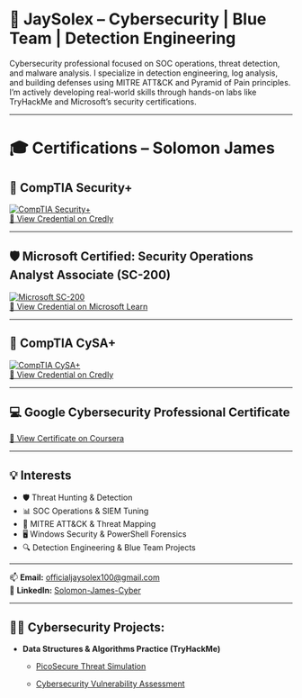 # 🔐 JaySolex – Cybersecurity | Blue Team | Detection Engineering

Cybersecurity professional focused on SOC operations, threat detection, and malware analysis. I specialize in detection engineering, log analysis, and building defenses using MITRE ATT&CK and Pyramid of Pain principles. I’m actively developing real-world skills through hands-on labs like TryHackMe and Microsoft’s security certifications.

---
# 🎓 Certifications – Solomon James

## 🔐 CompTIA Security+

[![CompTIA Security+](https://images.credly.com/size/110x110/images/74790a75-8451-400a-8536-92d792c5184a/CompTIA_Security_2Bce.png)](https://www.credly.com/go/F0u0033OW4upJMhoxeWTGg)  
[🔗 View Credential on Credly](https://www.credly.com/go/F0u0033OW4upJMhoxeWTGg)

---

## 🛡️ Microsoft Certified: Security Operations Analyst Associate (SC-200)

[![Microsoft SC-200](https://images.credly.com/size/110x110/images/f9584e10-bd48-4d71-8d5e-cbc4b4d56c67/image.png)](https://learn.microsoft.com/api/credentials/share/en-ca/SolomonJames-0854/CDDE6ED9AEE5271?sharingId=994121003D1FCBC)  
[🔗 View Credential on Microsoft Learn](https://learn.microsoft.com/api/credentials/share/en-ca/SolomonJames-0854/CDDE6ED9AEE5271?sharingId=994121003D1FCBC)

---

## 🧠 CompTIA CySA+

[![CompTIA CySA+](https://images.credly.com/badges/d60a07eb-2fff-44bf-aed9-6a653eecf4e6/linked_in?t=swobto)](https://www.credly.com/badges/d60a07eb-2fff-44bf-aed9-6a653eecf4e6/linked_in?t=swobto)  
[🔗 View Credential on Credly](https://www.credly.com/badges/d60a07eb-2fff-44bf-aed9-6a653eecf4e6/linked_in?t=swobto)

---

## 💻 Google Cybersecurity Professional Certificate

[🔗 View Certificate on Coursera](https://www.coursera.org/account/accomplishments/specialization/certificate/GQCT8OM2UZYN)

---

## 💡 Interests

- 🛡️ Threat Hunting & Detection  
- 📊 SOC Operations & SIEM Tuning  
- 🧠 MITRE ATT&CK & Threat Mapping  
- 🖥️ Windows Security & PowerShell Forensics  
- 🔍 Detection Engineering & Blue Team Projects  

--------

📫 **Email:** officialjaysolex100@gmail.com  
🔗 **LinkedIn:** [Solomon-James-Cyber](https://www.linkedin.com/in/Solomon-James-Cyber)

----------

<h2>👨‍💻 Cybersecurity Projects:</h2>

- <b>Data Structures & Algorithms Practice (TryHackMe)</b>
  - [PicoSecure Threat Simulation](https://github.com/Jaysolex/PicoSecure-Threat-Simulation)
 
  - [Cybersecurity Vulnerability Assessment](https://github.com/Jaysolex/PicoSecure-Threat-Simulation)

